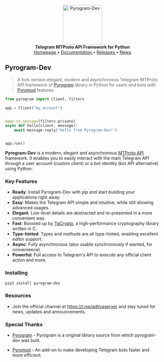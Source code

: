 <p align="center">
    <a href="https://github.com/pyrogram-dev/pyrogram-dev">
        <img src="https://graph.org/file/0fef218ce9414e4115c3d.png" alt="Pyrogram-Dev" width="128">
    </a>
    <br>
    <b>Telegram MTProto API Framework for Python</b>
    <br>
    <a href="https://github.com/pyrogram-dev/pyrogram-dev">
        Homepage
    </a>
    •
    <a href="https://docs.pyrogram.org">
        Documentation
    </a>
    •
    <a href="https://github.com/pyrogram-dev/pyrogram-dev/releases/latest">
        Releases
    </a>
    •
    <a href="https://t.me/AdityaServer">
        News
    </a>
</p>

## Pyrogram-Dev

> A fork version elegant, modern and asynchronous Telegram MTProto API framework of [Pyrogram](https://github.com/pyrogram/pyrogram) library in Python for users and bots with [Pyromod](https://github.com/usernein/pyromod) features.


``` python
from pyrogram import Client, filters

app = Client("my_account")


@app.on_message(filters.private)
async def hello(client, message):
    await message.reply("Hello from Pyrogram-Dev!")


app.run()
```

**Pyrogram-Dev** is a modern, elegant and asynchronous [MTProto API](https://github.com/pyrogram-dev/pyrogram-dev)
framework. It enables you to easily interact with the main Telegram API through a user account (custom client) or a bot
identity (bot API alternative) using Python.


### Key Features

- **Ready**: Install Pyrogram-Dev with pip and start building your applications right away.
- **Easy**: Makes the Telegram API simple and intuitive, while still allowing advanced usages.
- **Elegant**: Low-level details are abstracted and re-presented in a more convenient way.
- **Fast**: Boosted up by [TgCrypto](https://github.com/pyrogram/tgcrypto), a high-performance cryptography library written in C.  
- **Type-hinted**: Types and methods are all type-hinted, enabling excellent editor support.
- **Async**: Fully asynchronous (also usable synchronously if wanted, for convenience).
- **Powerful**: Full access to Telegram's API to execute any official client action and more.

### Installing

``` bash
pip3 install pyrogram-dev
```

### Resources

- Join the official channel at https://t.me/adityaserver and stay tuned for news, updates and announcements.


### Special Thanks

- [Pyrogram](https://github.com/pyrogram/pyrogram) - Pyrogram is a original library source from which pyrogram-dev was built.

- [Pyromod](https://github.com/usernein/pyromod) - An add-on to make developing Telegram bots faster and more efficient.


